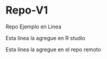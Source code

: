 # Repo-V1
Repo Ejemplo en Linea


Esta linea la agregue en R studio 

Esta linea la agregue en el repo remoto
